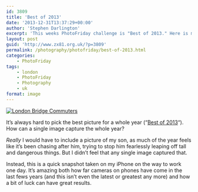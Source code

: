 ```yaml
---
id: 3809
title: 'Best of 2013'
date: '2013-12-31T13:37:29+00:00'
author: 'Stephen Darlington'
excerpt: 'This weeks PhotoFriday challenge is "Best of 2013." Here is my entry.'
layout: post
guid: 'http://www.zx81.org.uk/?p=3809'
permalink: /photography/photofriday/best-of-2013.html
categories:
    - PhotoFriday
tags:
    - london
    - PhotoFriday
    - Photography
    - uk
format: image
---
```


[![London Bridge Commuters](https://i0.wp.com/farm8.staticflickr.com/7415/9680579378_1be5dfa37e.jpg?resize=500%2C375)](http://www.flickr.com/photos/stephendarlington/9680579378/ "London Bridge Commuters by stephendarlington, on Flickr")

It’s always hard to pick the best picture for a whole year (“[Best of 2013](http://www.photofriday.com/challenge.php?id=1357)“). How can a single image capture the whole year?

*Really* I would have to include a picture of my son, as much of the year feels like it’s been chasing after him, trying to stop him fearlessly leaping off tall and dangerous things. But I didn’t feel that any single image captured that.

Instead, this is a quick snapshot taken on my iPhone on the way to work one day. It’s amazing both how far cameras on phones have come in the last fews years (and this isn’t even the latest or greatest any more) and how a bit of luck can have great results.